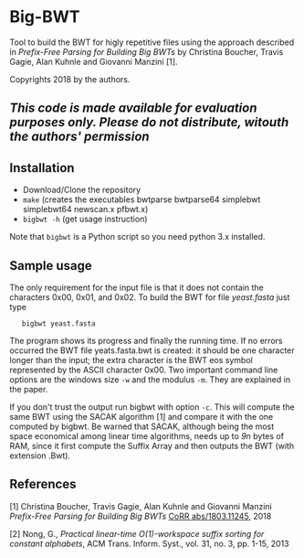 # Big-BWT

Tool to build the BWT for higly repetitive files using the approach
described in *Prefix-Free Parsing for Building Big BWTs* by 
Christina Boucher, Travis Gagie, Alan Kuhnle and Giovanni Manzini [1].

Copyrights 2018 by the authors. 


## *This code is made available for evaluation purposes only. Please do not distribute, witouth the authors' permission*
 

## Installation

* Download/Clone the repository
* `make` (creates the executables bwtparse bwtparse64 simplebwt simplebwt64 newscan.x pfbwt.x) 
* `bigbwt -h` (get usage instruction)

Note that `bigbwt` is a Python script so you need python 3.x installed.
 

## Sample usage

The only requirement for the input file is that it does not contain the characters 0x00, 0x01, and 0x02. To build the BWT for file *yeast.fasta* just type

       bigbwt yeast.fasta

The program shows its progress and finally the running time. If no errors occurred the BWT file yeats.fasta.bwt is created: it should be one character longer than the input; the extra character is the BWT eos symbol represented by the ASCII character 0x00. Two important command line options are the windows size `-w` and the modulus `-m`. They are explained in the paper. 

If you don't trust the output run bigbwt with option `-c`. This will compute the same BWT using the SACAK algorithm [1] and compare it with the one computed by bigbwt. Be warned that SACAK, although being the most space economical among linear time algorithms, needs up to *9n* bytes of RAM, since it first compute the Suffix Array and then outputs the BWT (with extension .Bwt). 


## References

\[1\]  Christina Boucher, Travis Gagie, Alan Kuhnle and Giovanni Manzini 
*Prefix-Free Parsing for Building Big BWTs* [CoRR abs/1803.11245](https://arxiv.org/abs/1803.11245), 2018

\[2\] Nong, G., 
*Practical linear-time O(1)-workspace suffix sorting for constant alphabets*, ACM Trans. Inform. Syst., vol. 31, no. 3, pp. 1-15, 2013


